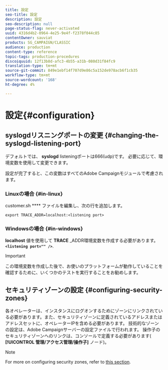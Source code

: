 ```yaml
---
title: 設定
seo-title: 設定
description: 設定
seo-description: null
page-status-flag: never-activated
uuid: 4316d4b2-0964-4e25-9e4f-f2378f044c85
contentOwner: sauviat
products: SG_CAMPAIGN/CLASSIC
audience: production
content-type: reference
topic-tags: production-procedures
discoiquuid: 12f13b8d-afc3-4b55-a31b-080d31f84fc9
translation-type: tm+mt
source-git-commit: 849e1ebf14f707d9e86c5a152de978acb6f1cb35
workflow-type: tm+mt
source-wordcount: '168'
ht-degree: 4%

---
```



# 設定{#configuration}

## syslogdリスニングポートの変更 {#changing-the-syslogd-listening-port}

デフォルトでは、 **syslogd** listeningポートは666(udp)です。 必要に応じて、環境変数を使用して変更できます。

設定が完了すると、この変数はすべてのAdobe Campaignモジュールで考慮されます。

### Linuxの場合 {#in-linux}

customer.sh **** ファイルを編集し、次の行を追加します。

```
export TRACE_ADDR=localhost:<listening port>
```

### Windowsの場合 {#in-windows}

**localhost** 値を使用して **TRACE** _ADDR環境変数を作成する必要があります。 **`<listening port="" />`**.

>[!IMPORTANT]
>
>この環境変数を作成した後で、お使いのプラットフォームが動作していることを確認するために、いくつかのテストを実行することをお勧めします。

## セキュリティゾーンの設定 {#configuring-security-zones}

各オペレーターは、インスタンスにログオンするためにゾーンにリンクされている必要があります。また、セキュリティゾーンに定義されているアドレスまたはアドレスセットに、オペレーターIPを含める必要があります。 技術的なゾーンの設定は、Adobe Campaignサーバーの設定ファイルで行われます。 操作子のセキュリティゾーンへのリンクは、コンソールで定義する必要があります( **[!UICONTROL 管理/アクセス管理/操作子]** ノード)。

>[!NOTE]
>
>For more on configuring security zones, refer to [this section](../../installation/using/configuring-campaign-server.md#defining-security-zones).
